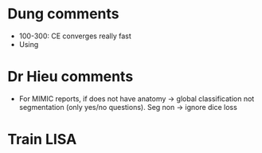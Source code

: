 # Dung comments
- 100-300: CE converges really fast
- Using 

# Dr Hieu comments
- For MIMIC reports, if does not have anatomy -> global classification not segmentation (only yes/no questions). Seg non -> ignore dice loss

# Train LISA